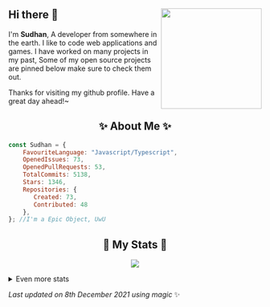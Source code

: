 ## Hi there 👋 <img align="right" src="https://avatars.githubusercontent.com/u/55418697?v=4" width="200" />
I'm **Sudhan**, A developer from somewhere in the earth. I like to code web applications and games. I have worked on many projects in my past, Some of my open source projects are pinned below make sure to check them out.
  
Thanks for visiting my github profile. Have a great day ahead!~
  
<h2 align="center"> ✨ About Me ✨</h2>

```js
const Sudhan = {
    FavouriteLanguage: "Javascript/Typescript",
    OpenedIssues: 73,
    OpenedPullRequests: 53,
    TotalCommits: 5138,
    Stars: 1346,
    Repositories: {
       Created: 73,
       Contributed: 48
    },
}; //I'm a Epic Object, UwU
```
  
<h2 align="center"> 🚀 My Stats 🚀</h2>
<p align="center">
<img src="https://github-readme-streak-stats.herokuapp.com/?user=SudhanPlayz&theme=tokyonight">
</p>
<details>
  <summary>
      Even more stats
  </summary>
  <p align="center">
    <img src="https://github-profile-trophy.vercel.app/?username=SudhanPlayz&theme=dracula">
    <img src="https://github-readme-stats.vercel.app/api?username=SudhanPlayz&theme=tokyonight">
  </p>
</details>
  
<!-- Last updated on Wed Dec 08 2021 05:16:46 GMT+0000 (Coordinated Universal Time) ;-;-->
<i>Last updated on 8th December 2021 using magic</i> ✨
